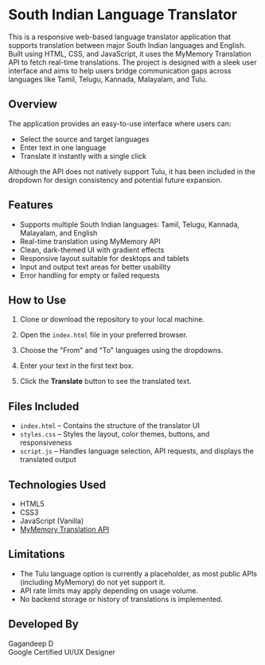 # South Indian Language Translator

This is a responsive web-based language translator application that supports translation between major South Indian languages and English.
Built using HTML, CSS, and JavaScript, it uses the MyMemory Translation API to fetch real-time translations. 
The project is designed with a sleek user interface and aims to help users bridge communication gaps across languages like Tamil, Telugu, Kannada, Malayalam, and Tulu.

## Overview

The application provides an easy-to-use interface where users can:
- Select the source and target languages
- Enter text in one language
- Translate it instantly with a single click

Although the API does not natively support Tulu, it has been included in the dropdown for design consistency and potential future expansion.

## Features

- Supports multiple South Indian languages: Tamil, Telugu, Kannada, Malayalam, and English
- Real-time translation using MyMemory API
- Clean, dark-themed UI with gradient effects
- Responsive layout suitable for desktops and tablets
- Input and output text areas for better usability
- Error handling for empty or failed requests

## How to Use

1. Clone or download the repository to your local machine.

2. Open the `index.html` file in your preferred browser.

3. Choose the "From" and "To" languages using the dropdowns.

4. Enter your text in the first text box.

5. Click the **Translate** button to see the translated text.

## Files Included

- `index.html` – Contains the structure of the translator UI
- `styles.css` – Styles the layout, color themes, buttons, and responsiveness
- `script.js` – Handles language selection, API requests, and displays the translated output

## Technologies Used

- HTML5
- CSS3
- JavaScript (Vanilla)
- [MyMemory Translation API](https://mymemory.translated.net/)

## Limitations

- The Tulu language option is currently a placeholder, as most public APIs (including MyMemory) do not yet support it.
- API rate limits may apply depending on usage volume.
- No backend storage or history of translations is implemented.

## Developed By

Gagandeep D  
Google Certified UI/UX Designer
